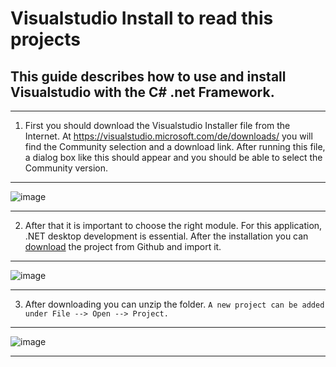 # Visualstudio Install to read this projects
## This guide describes how to use and install Visualstudio with the C# .net Framework. 
***
1. First you should download the Visualstudio Installer file from the Internet. 
At https://visualstudio.microsoft.com/de/downloads/ you will find the Community selection and a download link. After running this file, a dialog box like this should appear and you should be able to select the Community version.
***
![image](https://user-images.githubusercontent.com/45595553/107522790-5805ea00-6bb4-11eb-9c2a-2315e6ca997c.png)
***
2. After that it is important to choose the right module.
For this application, .NET desktop development is essential.
After the installation you can [download][1] the project from Github and import it.
***
![image](https://user-images.githubusercontent.com/45595553/107522859-69e78d00-6bb4-11eb-8b2d-66546d49e6da.png)
***
3. After downloading you can unzip the folder. 
`A new project can be added under File --> Open --> Project.`
***
![image](https://user-images.githubusercontent.com/45595553/107522911-7835a900-6bb4-11eb-9661-d49d96240180.png)
***
[1]:https://github.com/Krypt0pr0xy/Streufeldkompensation_Official_Software

